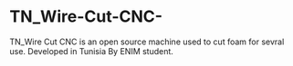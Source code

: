 # TN_Wire-Cut-CNC-
TN_Wire Cut CNC is an open source machine used to cut foam for sevral use. Developed in Tunisia By ENIM student. 
